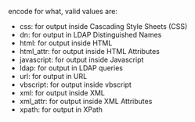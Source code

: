 encode for what, valid values are:
- css: for output inside Cascading Style Sheets (CSS)
- dn: for output in LDAP Distinguished Names
- html: for output inside HTML
- html_attr: for output inside HTML Attributes
- javascript: for output inside Javascript
- ldap: for output in LDAP queries
- url: for output in URL
- vbscript: for output inside vbscript
- xml: for output inside XML
- xml_attr: for output inside XML Attributes
- xpath: for output in XPath